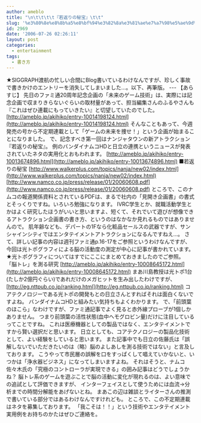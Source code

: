```yaml
---
author: ameblo
title: "\n\t\t\t\t『若返りの秘宝』\t\t"
slug: '%e3%80%8e%e8%8b%a5%e8%bf%94%e3%82%8a%e3%81%ae%e7%a7%98%e5%ae%9d%e3%80%8f'
id: 2969
date: '2006-07-26 02:26:11'
layout: post
categories:
  - entertainment
tags:
  - 書き方
---
```


★SIGGRAPH渡航の忙しい合間にBlog書いているわけなんですが、珍しく事故で書きかけのエントリーを消失してしまいました…。以下、再筆版。 --- 【あらすじ】 先日のファミ通20周年記念企画の「未来のゲーム技術」は、実際には記念企画で収まりきらないぐらいの取材量があって、担当編集さんのふるやさんも『これはぜひ連載にもっていきたい』と切望していたのでした。 [http://ameblo.jp/akihiko/entry-10014198124.html](http://ameblo.jp/akihiko/entry-10014198124.html) そんなこともあって、今週発売の号から不定期連載として「ゲームの未来を捜せ！」という企画が始まることになりました。 で、記念すべき第一回はナンジャタウンの新アトラクション『若返りの秘宝』。 例のバンダイナムコHDと日立の連携というニュースが発表されていたネタの実用化とおもわれます。 [http://ameblo.jp/akihiko/entry-10013674896.html](http://ameblo.jp/akihiko/entry-10013674896.html) ■若返りの秘宝 [http://www.walkerplus.com/topics/nanja/new02/index.html](http://www.walkerplus.com/topics/nanja/new02/index.html) [http://www.namco.co.jp/press/release/01/20060608.pdf](http://www.namco.co.jp/press/release/01/20060608.pdf) ところで、このナムコの報道関係資料とされているPDFは、まるで社内の「見開き企画書」の書式とそっくりですね。いろいろ勉強になります。 IVRC学生とか、就職活動学生とかはよく研究したほうがいいと思いますよ、短くて、それでいて遊びが想像できるアトラクション企画書の書き方、というのはなかなか見れるものではありませんので。 肌年齢なども、デパートの1Fなら化粧品セールスの武器ですが、サンシャインシティではエンタテイメントアトラクションになるんですねえ…。 さて、詳しい記事の内容は週刊ファミ通p.16-17をご参照というわけなんですが、 今回は光トポグラフィによる脳の活動度の測定が中心に記事が書かれています。 ★光トポグラフィについてはすでにここにまとめておきましたのでご参照。 「脳トレ」を測る研究 [http://ameblo.jp/akihiko/entry-10008645172.html](http://ameblo.jp/akihiko/entry-10008645172.html) まあ川島教授は光トポ1台(たしか2億円ぐらい)であれだけのメガヒットを生み出したわけですが、 [http://eg.nttpub.co.jp/ranking.html](http://eg.nttpub.co.jp/ranking.html) コアテクノロジーである光トポの開発もとの日立さんとすればそれは面白くないですよね。 バンダイナムコHDと組みたい気持ちもよくわかります。 で、「前頭葉のほこら」なわけですが、ファミ通記事でよく見ると赤外線プローブが1個しかありません。 つまり前頭葉の活性状態(血中ヘモグロビン量)だけに注目しているってことですね。 これは医療機器としての製品ではなく、エンタテイメントですから賢い選択だと思います。 日立としても、コアテクノロジーの製品化技術として、よい経験をしていると思います。 また記事中でも日立の佐藤氏は「誤解しないでいただきたいのは（略）脳のよしあしを測る技術ではない」と言及しております。 こうやって市民層の誤解を口をすっぱくして唱えていかないと、いつかは「浄水器ビジネス」になってしまいますよね。 それはそうと、ナムコ佐々木氏の「究極のコントローラが実現できる」の囲み記事はどうでしょうかね？ 脳トレ系のゲームを遊ぶことで脳の活動に変化が現れるのは、よい意味での追試として評価できますが、 インターフェイスとして使うためには血流→分析までの時間分解能をあげないとね。 まあこの辺は雑談とライターさんの推測で書いている部分ではあるわけなんですけれども。 ところで、この不定期連載はネタを募集しております。 「我こそは！！」という技術やエンタテイメント実用例をお持ちのかたはぜひご連絡を。